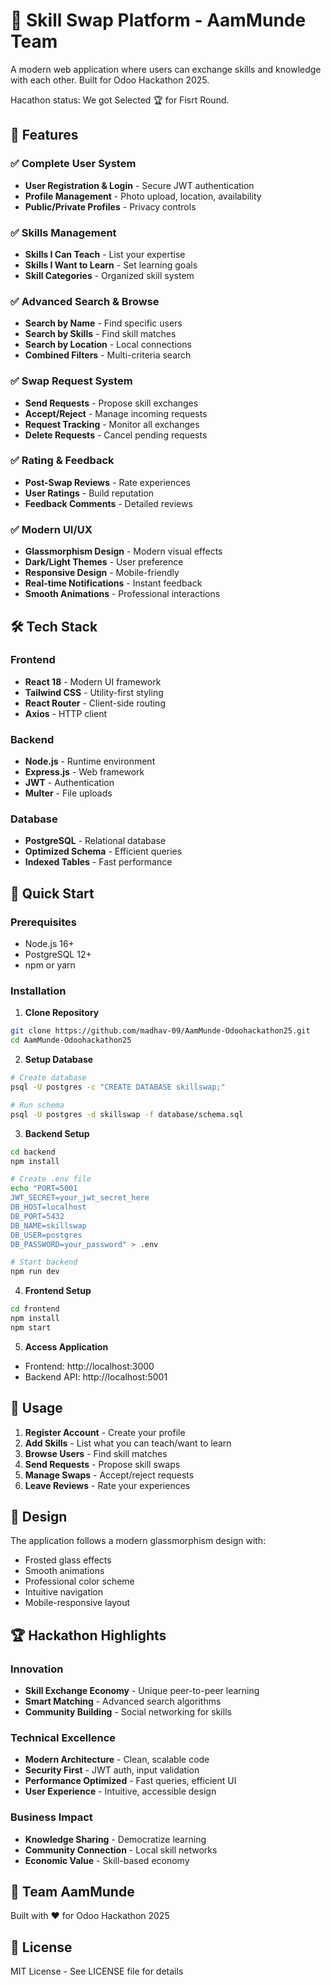 # 🎯 Skill Swap Platform - AamMunde Team

A modern web application where users can exchange skills and knowledge with each other. Built for Odoo Hackathon 2025.

Hacathon status: We got Selected 🏆 for Fisrt Round.

## 🌟 Features

### ✅ Complete User System
- **User Registration & Login** - Secure JWT authentication
- **Profile Management** - Photo upload, location, availability
- **Public/Private Profiles** - Privacy controls

### ✅ Skills Management
- **Skills I Can Teach** - List your expertise
- **Skills I Want to Learn** - Set learning goals
- **Skill Categories** - Organized skill system

### ✅ Advanced Search & Browse
- **Search by Name** - Find specific users
- **Search by Skills** - Find skill matches
- **Search by Location** - Local connections
- **Combined Filters** - Multi-criteria search

### ✅ Swap Request System
- **Send Requests** - Propose skill exchanges
- **Accept/Reject** - Manage incoming requests
- **Request Tracking** - Monitor all exchanges
- **Delete Requests** - Cancel pending requests

### ✅ Rating & Feedback
- **Post-Swap Reviews** - Rate experiences
- **User Ratings** - Build reputation
- **Feedback Comments** - Detailed reviews

### ✅ Modern UI/UX
- **Glassmorphism Design** - Modern visual effects
- **Dark/Light Themes** - User preference
- **Responsive Design** - Mobile-friendly
- **Real-time Notifications** - Instant feedback
- **Smooth Animations** - Professional interactions

## 🛠️ Tech Stack

### Frontend
- **React 18** - Modern UI framework
- **Tailwind CSS** - Utility-first styling
- **React Router** - Client-side routing
- **Axios** - HTTP client

### Backend
- **Node.js** - Runtime environment
- **Express.js** - Web framework
- **JWT** - Authentication
- **Multer** - File uploads

### Database
- **PostgreSQL** - Relational database
- **Optimized Schema** - Efficient queries
- **Indexed Tables** - Fast performance

## 🚀 Quick Start

### Prerequisites
- Node.js 16+
- PostgreSQL 12+
- npm or yarn

### Installation

1. **Clone Repository**
```bash
git clone https://github.com/madhav-09/AamMunde-Odoohackathon25.git
cd AamMunde-Odoohackathon25
```

2. **Setup Database**
```bash
# Create database
psql -U postgres -c "CREATE DATABASE skillswap;"

# Run schema
psql -U postgres -d skillswap -f database/schema.sql
```

3. **Backend Setup**
```bash
cd backend
npm install

# Create .env file
echo "PORT=5001
JWT_SECRET=your_jwt_secret_here
DB_HOST=localhost
DB_PORT=5432
DB_NAME=skillswap
DB_USER=postgres
DB_PASSWORD=your_password" > .env

# Start backend
npm run dev
```

4. **Frontend Setup**
```bash
cd frontend
npm install
npm start
```

5. **Access Application**
- Frontend: http://localhost:3000
- Backend API: http://localhost:5001

## 📱 Usage

1. **Register Account** - Create your profile
2. **Add Skills** - List what you can teach/want to learn
3. **Browse Users** - Find skill matches
4. **Send Requests** - Propose skill swaps
5. **Manage Swaps** - Accept/reject requests
6. **Leave Reviews** - Rate your experiences

## 🎨 Design

The application follows a modern glassmorphism design with:
- Frosted glass effects
- Smooth animations
- Professional color scheme
- Intuitive navigation
- Mobile-responsive layout

## 🏆 Hackathon Highlights

### Innovation
- **Skill Exchange Economy** - Unique peer-to-peer learning
- **Smart Matching** - Advanced search algorithms
- **Community Building** - Social networking for skills

### Technical Excellence
- **Modern Architecture** - Clean, scalable code
- **Security First** - JWT auth, input validation
- **Performance Optimized** - Fast queries, efficient UI
- **User Experience** - Intuitive, accessible design

### Business Impact
- **Knowledge Sharing** - Democratize learning
- **Community Connection** - Local skill networks
- **Economic Value** - Skill-based economy

## 👥 Team AamMunde

Built with ❤️ for Odoo Hackathon 2025

## 📄 License

MIT License - See LICENSE file for details
